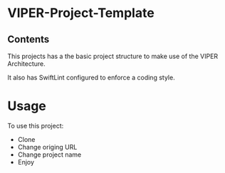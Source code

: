 # VIPER-Project-Template

## Contents

This projects has a the basic project structure to make use of the VIPER Architecture.

It also has SwiftLint configured to enforce a coding style.

# Usage

To use this project:

- Clone
- Change origing URL
- Change project name
- Enjoy
